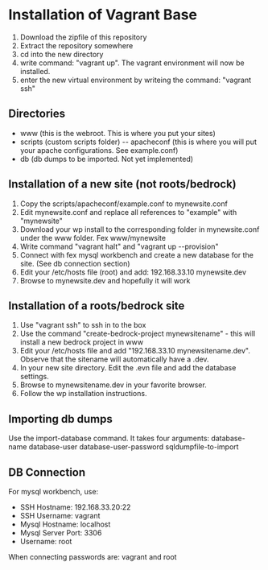 # Installation of Vagrant Base #

1. Download the zipfile of this repository
2. Extract the repository somewhere
3. cd into the new directory
4. write command: "vagrant up". The vagrant environment will now be installed. 
5. enter the new virtual environment by writeing the command: "vagrant ssh"

## Directories ##
- www (this is the webroot. This is where you put your sites)
- scripts (custom scripts folder)
  -- apacheconf (this is where you will put your apache configurations. See example.conf)
- db (db dumps to be imported. Not yet implemented)


## Installation of a new site (not roots/bedrock) ##
1. Copy the scripts/apacheconf/example.conf to mynewsite.conf
2. Edit mynewsite.conf and replace all references to "example" with "mynewsite"
3. Download your wp install to the corresponding folder in mynewsite.conf under the www folder. Fex www/mynewsite
4. Write command "vagrant halt" and "vagrant up --provision"
5. Connect with fex mysql workbench and create a new database for the site. (See db connection section)
6. Edit your /etc/hosts file (root) and add: 192.168.33.10  mynewsite.dev
7. Browse to mynewsite.dev and hopefully it will work


## Installation of a roots/bedrock site ##
1. Use "vagrant ssh" to ssh in to the box
2. Use the command "create-bedrock-project mynewsitename" - this will install a new bedrock project in www
3. Edit your /etc/hosts file and add "192.168.33.10 mynewsitename.dev". Observe that the sitename will automatically have a .dev.
4. In your new site directory. Edit the .evn file and add the database settings.
5. Browse to mynewsitename.dev in your favorite browser.
6. Follow the wp installation instructions.


## Importing db dumps ##
Use the import-database command. It takes four arguments:
database-name database-user database-user-password sqldumpfile-to-import


## DB Connection ##
For mysql workbench, use:
* SSH Hostname: 192.168.33.20:22
* SSH Username: vagrant
* Mysql Hostname: localhost
* Mysql Server Port: 3306
* Username: root

When connecting passwords are: vagrant and root




